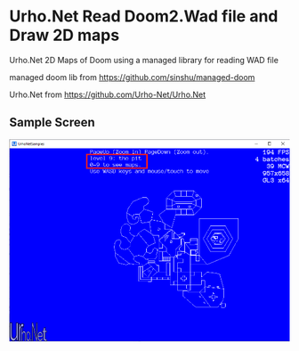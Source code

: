 # Urho.Net Read Doom2.Wad file and Draw 2D maps
Urho.Net 2D Maps of Doom using a managed library for reading WAD file

managed doom lib from https://github.com/sinshu/managed-doom

Urho.Net from https://github.com/Urho-Net/Urho.Net 

## Sample Screen

![game image](DoomScreen.png)
